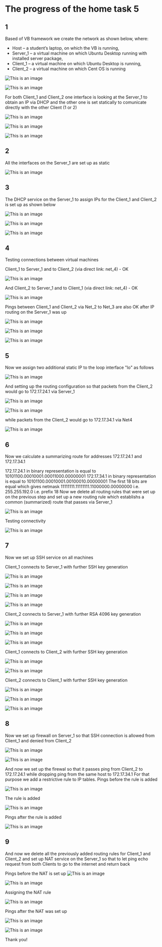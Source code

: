  # The progress of the home task 5

 ## 1 
Based of VB framework we create the network as shown below, where: 
-	Host – a student’s laptop, on which the VB is running, 
-	Server_1 – a virtual machine on which Ubuntu Desktop running with installed server package, 
-	Client_1 – a virtual machine on which Ubuntu Desktop is running, 
-	Client_2 – a virtual machine on which Cent OS is running

![This is an image](https://github.com/Ihor-2022/DevOps_online_Kyiv_2022Q1Q2/blob/master/m5/001.png)

![This is an image](https://github.com/Ihor-2022/DevOps_online_Kyiv_2022Q1Q2/blob/master/m5/002.png)

For both Client_1 and Client_2 one interface is looking at the Server_1 to obtain an IP via DHCP and the other one is set statically to comunicate directly with the other Client (1 or 2)

![This is an image](https://github.com/Ihor-2022/DevOps_online_Kyiv_2022Q1Q2/blob/master/m5/003.png)

![This is an image](https://github.com/Ihor-2022/DevOps_online_Kyiv_2022Q1Q2/blob/master/m5/004.png)

![This is an image](https://github.com/Ihor-2022/DevOps_online_Kyiv_2022Q1Q2/blob/master/m5/005.png)

 ## 2
All the interfaces on the Server_1 are set up as static

![This is an image](https://github.com/Ihor-2022/DevOps_online_Kyiv_2022Q1Q2/blob/master/m5/006.png)

 ## 3
The DHCP service on the Server_1 to assign IPs for the Client_1 and Client_2 is set up as shown below

![This is an image](https://github.com/Ihor-2022/DevOps_online_Kyiv_2022Q1Q2/blob/master/m5/007.png)

![This is an image](https://github.com/Ihor-2022/DevOps_online_Kyiv_2022Q1Q2/blob/master/m5/008.png)

![This is an image](https://github.com/Ihor-2022/DevOps_online_Kyiv_2022Q1Q2/blob/master/m5/009.png)

 ## 4
Testing connections between virtual machines

Client_1 to Server_1 and to Client_2 (via direct link: net_4) - OK

![This is an image](https://github.com/Ihor-2022/DevOps_online_Kyiv_2022Q1Q2/blob/master/m5/010.png)

And Client_2 to Server_1 and to Client_1 (via direct link: net_4) - OK

![This is an image](https://github.com/Ihor-2022/DevOps_online_Kyiv_2022Q1Q2/blob/master/m5/011.png)

Pings between Client_1 and Client_2 via Net_2 to Net_3 are also OK after IP routing on the Server_1 was up

![This is an image](https://github.com/Ihor-2022/DevOps_online_Kyiv_2022Q1Q2/blob/master/m5/012.png)

![This is an image](https://github.com/Ihor-2022/DevOps_online_Kyiv_2022Q1Q2/blob/master/m5/013.png)

![This is an image](https://github.com/Ihor-2022/DevOps_online_Kyiv_2022Q1Q2/blob/master/m5/014.png)

 ## 5
Now we assign two additional static IP to the loop interface "lo" as follows

![This is an image](https://github.com/Ihor-2022/DevOps_online_Kyiv_2022Q1Q2/blob/master/m5/015.png)

And setting up the routing configuration so that packets from the Client_2 would go to 172.17.24.1 via Server_1

![This is an image](https://github.com/Ihor-2022/DevOps_online_Kyiv_2022Q1Q2/blob/master/m5/016.png)

![This is an image](https://github.com/Ihor-2022/DevOps_online_Kyiv_2022Q1Q2/blob/master/m5/017.png)

while packets from the Client_2 would go to 172.17.34.1 via Net4

![This is an image](https://github.com/Ihor-2022/DevOps_online_Kyiv_2022Q1Q2/blob/master/m5/018.png)

 ## 6
Now we calculate a summarizing route for addresses 172.17.24.1 and 172.17.34.1

172.17.24.1 in binary representation is equal to 10101100.00010001.00011000.00000001
172.17.34.1 in binary representation is equal to 10101100.00010001.00100010.00000001
The first 18 bits are equal which gives netmask  11111111.11111111.11000000.00000000 i.e. 255.255.192.0 i.e. prefix 18
Now we delete all routing rules that were set up on the previous step and set up a new routing rule which establishs a common (summarized) route that passes via Server_1

![This is an image](https://github.com/Ihor-2022/DevOps_online_Kyiv_2022Q1Q2/blob/master/m5/019.png)

Testing connectivity

![This is an image](https://github.com/Ihor-2022/DevOps_online_Kyiv_2022Q1Q2/blob/master/m5/020.png)

 ## 7
Now we set up SSH service on all machines

Client_1 connects to Server_1 with further SSH key generation

![This is an image](https://github.com/Ihor-2022/DevOps_online_Kyiv_2022Q1Q2/blob/master/m5/021.png)

![This is an image](https://github.com/Ihor-2022/DevOps_online_Kyiv_2022Q1Q2/blob/master/m5/022.png)

![This is an image](https://github.com/Ihor-2022/DevOps_online_Kyiv_2022Q1Q2/blob/master/m5/023.png)

![This is an image](https://github.com/Ihor-2022/DevOps_online_Kyiv_2022Q1Q2/blob/master/m5/024.png)


Client_2 connects to Server_1 with further RSA 4096 key generation

![This is an image](https://github.com/Ihor-2022/DevOps_online_Kyiv_2022Q1Q2/blob/master/m5/025.png)

![This is an image](https://github.com/Ihor-2022/DevOps_online_Kyiv_2022Q1Q2/blob/master/m5/026.png)

![This is an image](https://github.com/Ihor-2022/DevOps_online_Kyiv_2022Q1Q2/blob/master/m5/027.png)

Client_1 connects to Client_2 with further SSH key generation

![This is an image](https://github.com/Ihor-2022/DevOps_online_Kyiv_2022Q1Q2/blob/master/m5/028.png)

![This is an image](https://github.com/Ihor-2022/DevOps_online_Kyiv_2022Q1Q2/blob/master/m5/029.png)

Client_2 connects to Client_1 with further SSH key generation

![This is an image](https://github.com/Ihor-2022/DevOps_online_Kyiv_2022Q1Q2/blob/master/m5/030.png)

![This is an image](https://github.com/Ihor-2022/DevOps_online_Kyiv_2022Q1Q2/blob/master/m5/031.png)

![This is an image](https://github.com/Ihor-2022/DevOps_online_Kyiv_2022Q1Q2/blob/master/m5/032.png)

 ## 8
Now we set up firewall on Server_1 so that SSH connection is allowed from Client_1 and denied from Client_2

![This is an image](https://github.com/Ihor-2022/DevOps_online_Kyiv_2022Q1Q2/blob/master/m5/033.png)

![This is an image](https://github.com/Ihor-2022/DevOps_online_Kyiv_2022Q1Q2/blob/master/m5/034.png)

And now we set up the firewal so that it passes ping from Client_2 to 172.17.24.1 while dropping ping from the same host to 172.17.34.1
For that purpose we add a restrictive rule to IP tables.
Pings before the rule is added

![This is an image](https://github.com/Ihor-2022/DevOps_online_Kyiv_2022Q1Q2/blob/master/m5/035.png)

The rule is added

![This is an image](https://github.com/Ihor-2022/DevOps_online_Kyiv_2022Q1Q2/blob/master/m5/036.png)

Pings after the rule is added

![This is an image](https://github.com/Ihor-2022/DevOps_online_Kyiv_2022Q1Q2/blob/master/m5/037.png)

 ## 9
And now we delete all the previously added routing rules for Client_1 and Client_2 and set up NAT service on the Server_1 so that to let ping echo request from both Clients to go to the internet and return back

Pings before the NAT is set up
![This is an image](https://github.com/Ihor-2022/DevOps_online_Kyiv_2022Q1Q2/blob/master/m5/038.png)

![This is an image](https://github.com/Ihor-2022/DevOps_online_Kyiv_2022Q1Q2/blob/master/m5/039.png)

Assigning the NAT rule

![This is an image](https://github.com/Ihor-2022/DevOps_online_Kyiv_2022Q1Q2/blob/master/m5/040.png)

Pings after the NAT was set up

![This is an image](https://github.com/Ihor-2022/DevOps_online_Kyiv_2022Q1Q2/blob/master/m5/041.png)

![This is an image](https://github.com/Ihor-2022/DevOps_online_Kyiv_2022Q1Q2/blob/master/m5/042.png)

Thank you!